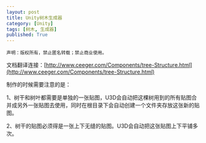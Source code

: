 ```yaml
---
layout: post
title: Unity树木生成器
category: [Unity]
tags: [树木, 生成器]
published: True
---
```



`声明：版权所有，禁止匿名转载；禁止商业使用。`


文档翻译连接：[http://www.ceeger.com/Components/tree-Structure.html](http://www.ceeger.com/Components/tree-Structure.html)

制作的时候需要注意的是：

1、树干和树叶都需要是单独的一张贴图，U3D会自动把这棵树用到的所有贴图合并成另外一张贴图去使用，同时在根目录下会自动创建一个文件夹存放这张新的贴图。

2、树干的贴图必须得是一张上下无缝的贴图。U3D会自动把这张贴图上下平铺多次。